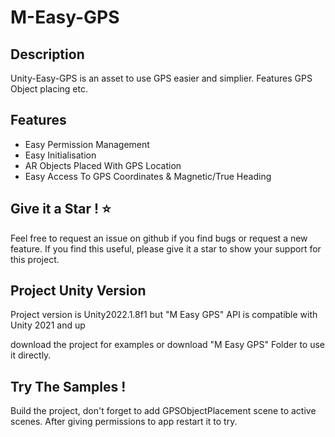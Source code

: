 # M-Easy-GPS

## Description
Unity-Easy-GPS is an asset to use GPS easier and simplier. Features GPS Object placing etc.

## Features

- Easy Permission Management
- Easy Initialisation
- AR Objects Placed With GPS Location
- Easy Access To GPS Coordinates & Magnetic/True Heading

## Give it a Star ! ⭐
Feel free to request an issue on github if you find bugs or request a new feature. 
If you find this useful, please give it a star to show your support for this project.

## Project Unity Version

Project version is Unity2022.1.8f1 but "M Easy GPS" API is compatible with Unity 2021 and up

download the project for examples or download "M Easy GPS" Folder to use it directly.

## Try The Samples !

Build the project, don't forget to add GPSObjectPlacement scene to active scenes. After giving permissions to app restart it to try.

